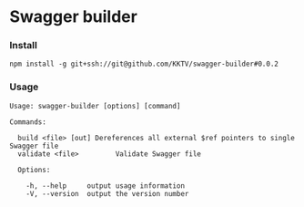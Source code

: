 Swagger builder
===============

### Install

`npm install -g git+ssh://git@github.com/KKTV/swagger-builder#0.0.2`

### Usage
```
Usage: swagger-builder [options] [command]

Commands:

  build <file> [out] Dereferences all external $ref pointers to single Swagger file
  validate <file>         Validate Swagger file

  Options:

    -h, --help     output usage information
    -V, --version  output the version number
```
